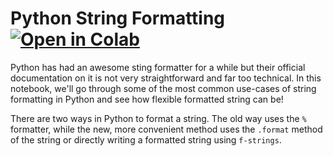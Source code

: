 # Python String Formatting   <a href="https://colab.research.google.com/github/Ahmad-Zaki/Python-Notes/blob/main/Timing%20and%20Profiling%20Python%20code/string-formatting.ipynb"><img src="https://colab.research.google.com/assets/colab-badge.svg" alt="Open in Colab" title="Open and Execute in Google Colaboratory"></a>

Python has had an awesome sting formatter for a while but their official documentation on it is not very straightforward and far too technical. In this notebook, we'll go through some of the most common use-cases of string formatting in Python and see how flexible formatted string can be!

There are two ways in Python to format a string. The old way uses the `%` formatter, while the new, more convenient method uses the `.format` method of the string or directly writing a formatted string using `f-strings`.